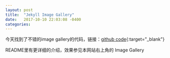 ```yaml
---
layout: post
title:  "Jekyll Image Gallery"
date:   2017-10-10 22:03:08 -0400
categories: 
---
```



今天找到了不错的image gallery的代码，链接：[github code](https://github.com/opieters/jekyll-image-gallery-example/tree/gh-pages){:target="_blank"} 

README里有更详细的介绍，效果参见本网站右上角的 Image Gallery

